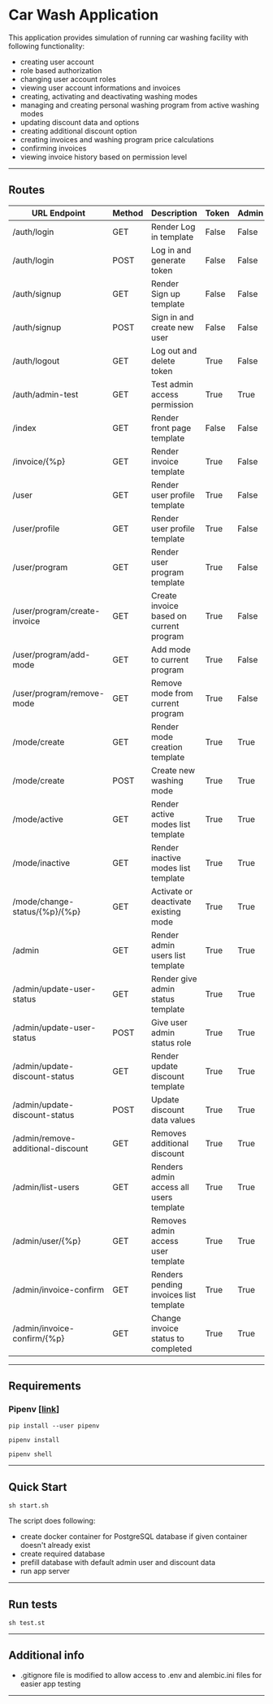# Car Wash Application 

This application provides simulation of running car washing facility with following functionality:

- creating user account
- role based authorization
- changing user account roles
- viewing user account informations and invoices
- creating, activating and deactivating washing modes
- managing and creating personal washing program from active washing modes
- updating discount data and options
- creating additional discount option
- creating invoices and washing program price calculations
- confirming invoices
- viewing invoice history based on permission level

---

## Routes

| **URL Endpoint**                  | **Method** | **Description**                          | **Token** | **Admin** |
|-----------------------------------|------------|------------------------------------------|-----------|-----------|
| /auth/login                       | GET        | Render Log in template                   | False     | False     |
| /auth/login                       | POST       | Log in and generate token                | False     | False     |           
| /auth/signup                      | GET        | Render Sign up template                  | False     | False     |
| /auth/signup                      | POST       | Sign in and create new user              | False     | False     |
| /auth/logout                      | GET        | Log out and delete token                 | True      | False     |
| /auth/admin-test                  | GET        | Test admin access permission             | True      | True      |
| /index                            | GET        | Render front page template               | False     | False     |
| /invoice/{%p}                     | GET        | Render invoice template                  | True      | False     |
| /user                             | GET        | Render user profile template             | True      | False     |
| /user/profile                     | GET        | Render user profile template             | True      | False     |
| /user/program                     | GET        | Render user program template             | True      | False     |
| /user/program/create-invoice      | GET        | Create invoice based on current program  | True      | False     |
| /user/program/add-mode            | GET        | Add mode to current program              | True      | False     |
| /user/program/remove-mode         | GET        | Remove mode from current program         | True      | False     |
| /mode/create                      | GET        | Render mode creation template            | True      | True      |
| /mode/create                      | POST       | Create new washing mode                  | True      | True      |
| /mode/active                      | GET        | Render active modes list template        | True      | True      |
| /mode/inactive                    | GET        | Render inactive modes list template      | True      | True      |
| /mode/change-status/{%p}/{%p}     | GET        | Activate or deactivate existing mode     | True      | True      |
| /admin                            | GET        | Render admin users list template         | True      | True      |
| /admin/update-user-status         | GET        | Render give admin status template        | True      | True      |
| /admin/update-user-status         | POST       | Give user admin status role              | True      | True      |
| /admin/update-discount-status     | GET        | Render update discount template          | True      | True      |
| /admin/update-discount-status     | POST       | Update discount data values              | True      | True      |
| /admin/remove-additional-discount | GET        | Removes additional discount              | True      | True      |
| /admin/list-users                 | GET        | Renders admin access all users template  | True      | True      |
| /admin/user/{%p}                  | GET        | Removes admin access user template       | True      | True      |
| /admin/invoice-confirm            | GET        | Renders pending invoices list template   | True      | True      |
| /admin/invoice-confirm/{%p}       | GET        | Change invoice status to completed       | True      | True      |

---

## Requirements

### Pipenv [[link](https://pipenv.pypa.io/en/latest/)]

    pip install --user pipenv

    pipenv install

    pipenv shell

---


## Quick Start


    sh start.sh

The script does following:

- create docker container for PostgreSQL database if given container doesn't already exist
- create required database
- prefill database with default admin user and discount data
- run app server

---

## Run tests


    sh test.st

---

## Additional info

- .gitignore file is modified to allow access to .env and alembic.ini files for easier app testing 

---
